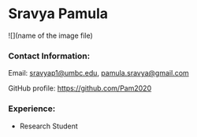 #  Sravya Pamula

![](name of the image file)

### Contact Information:
Email: sravyap1@umbc.edu, pamula.sravya@gmail.com

GitHub profile: https://github.com/Pam2020

### Experience:

- Research Student






